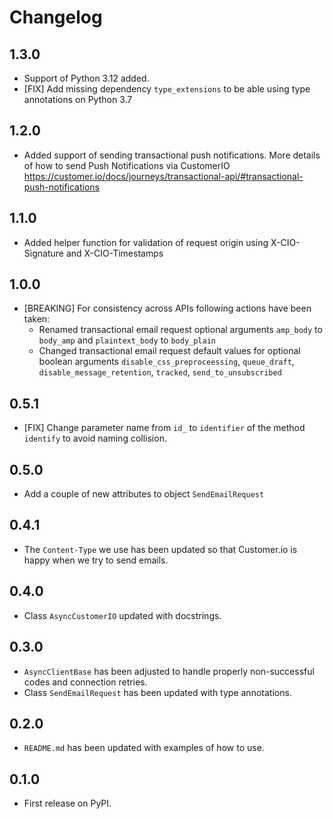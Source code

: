 # Changelog

## 1.3.0
- Support of Python 3.12 added.
- [FIX] Add missing dependency ``type_extensions`` to be able using type annotations on Python 3.7

## 1.2.0
- Added support of sending transactional push notifications. More details of how to send Push Notifications via CustomerIO https://customer.io/docs/journeys/transactional-api/#transactional-push-notifications

## 1.1.0
- Added helper function for validation of request origin using X-CIO-Signature and X-CIO-Timestamps

## 1.0.0

- [BREAKING] For consistency across APIs following actions have been taken:
  - Renamed transactional email request optional arguments ``amp_body`` to ``body_amp`` and ``plaintext_body`` to ``body_plain``
  - Changed transactional email request default values for optional boolean arguments ``disable_css_preproceessing``, ``queue_draft``, ``disable_message_retention``, ``tracked``, ``send_to_unsubscribed``

## 0.5.1

- [FIX] Change parameter name from ``id_`` to ``identifier`` of the method ``identify`` to avoid naming collision.

## 0.5.0

- Add a couple of new attributes to object ``SendEmailRequest``

## 0.4.1

- The ``Content-Type`` we use has been updated so that Customer.io is happy when we try to send emails.

## 0.4.0

- Class ``AsyncCustomerIO`` updated with docstrings.

## 0.3.0

- ``AsyncClientBase`` has been adjusted to handle properly non-successful codes and connection retries.
- Class ``SendEmailRequest`` has been updated with type annotations.

## 0.2.0

- `README.md` has been updated with examples of how to use.

## 0.1.0

- First release on PyPI.
